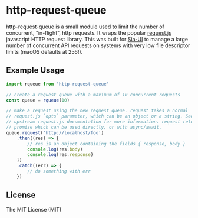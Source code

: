 # http-request-queue

http-request-queue is a small module used to limit the number of concurrent, "in-flight", http requests. It wraps the popular [request.js](https://github.com/request/request) javascript HTTP request library. This was built for [Sia-UI](https://github.com/NebulousLabs/Sia-UI) to manage a large number of concurrent API requests on systems with very low file descriptor limits (macOS defaults at 256!).

## Example Usage

```js
import rqueue from 'http-request-queue'

// create a request queue with a maximum of 10 concurrent requests
const queue = rqueue(10)

// make a request using the new request queue. request takes a normal
// request.js `opts` parameter, which can be an object or a string. See the
// upstream request.js documentation for more information. request returns a
// promise which can be used directly, or with async/await.
queue.request('http://localhost/foo')
	.then((res) => {
		// res is an object containing the fields { response, body }
		console.log(res.body)
		console.log(res.response)
	})
	.catch((err) => {
		// do something with err
	})

```

## License

The MIT License (MIT)
